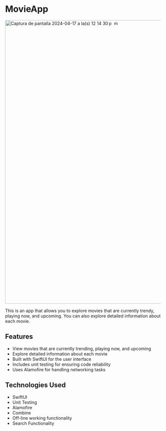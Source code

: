<!DOCTYPE html>
<html lang="en">
<head>
    <meta charset="UTF-8">
    <meta name="viewport" content="width=device-width, initial-scale=1.0">
</head>
<body>
    <h1>MovieApp</h1>
  </body><img width="919" alt="Captura de pantalla 2024-04-17 a la(s) 12 14 30 p  m" src="https://github.com/gregorif16/MovieAppAsessment-/assets/152472189/4a87978f-9c40-4d9b-8813-530a7b4d1659">
    <p>This is an app that allows you to explore movies that are currently trendy, playing now, and upcoming. You can also explore detailed information about each movie.</p>
    <h2>Features</h2>
    <ul>
        <li>View movies that are currently trending, playing now, and upcoming</li>
        <li>Explore detailed information about each movie</li>
        <li>Built with SwiftUI for the user interface</li>
        <li>Includes unit testing for ensuring code reliability</li>
        <li>Uses Alamofire for handling networking tasks</li>
        <!-- Add more features as needed -->
    </ul>
    <h2>Technologies Used</h2>
    <ul>
        <li>SwiftUI</li>
        <li>Unit Testing</li>
        <li>Alamofire</li>
        <li>Combine</li>
        <li>Off-line working functionality</li>
        <li>Search Functionality
    </li>    </ul>

</html>
